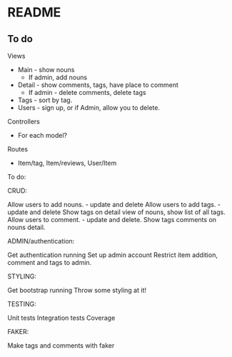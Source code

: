 # README

## To do


Views
* Main - show nouns
  * If admin, add nouns
* Detail - show comments, tags, have place to comment
  * If admin - delete comments, delete tags
* Tags - sort by tag.
* Users - sign up, or if Admin, allow you to delete.

Controllers
* For each model?

Routes
* Item/tag, Item/reviews, User/Item


To do:

CRUD:

Allow users to add nouns. - update and delete
Allow users to add tags. - update and delete
  Show tags on detail view of nouns, show list of all tags.
Allow users to comment. - update and delete.
  Show tags comments on nouns detail.

ADMIN/authentication:

Get authentication running
Set up admin account
Restrict item addition, comment and tags to admin.

STYLING:

Get bootstrap running
Throw some styling at it!

TESTING:

Unit tests
Integration tests
Coverage

FAKER:

Make tags and comments with faker 
